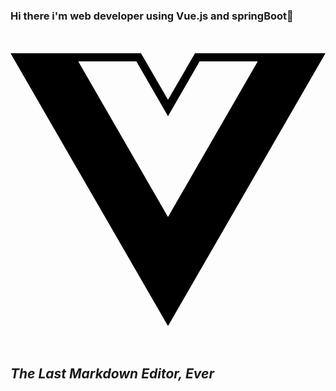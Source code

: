 ### Hi there i'm web developer using Vue.js and springBoot👋
<svg role="img" viewBox="0 0 24 24" xmlns="http://www.w3.org/2000/svg">
<path d="M24,1.61H14.06L12,5.16,9.94,1.61H0L12,22.39ZM12,14.08,5.16,2.23H9.59L12,6.41l2.41-4.18h4.43Z"/></svg>
<h2 class="code-line" data-line-start=1 data-line-end=2 ><a id="Vue_ys"></a><em>The Last Markdown Editor, Ever</em></h2>
<!--
**vueys/vueys** is a ✨ _special_ ✨ repository because its `README.md` (this file) appears on your GitHub profile.

Here are some ideas to get you started:

- 🔭 I’m currently working on ...
- 🌱 I’m currently learning ...
- 👯 I’m looking to collaborate on ...
- 🤔 I’m looking for help with ...
- 💬 Ask me about ...
- 📫 How to reach me: ...
- 😄 Pronouns: ...
- ⚡ Fun fact: ...
-->
